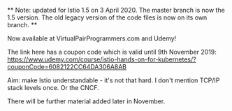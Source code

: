** Note: updated for Istio 1.5 on 3 April 2020. The master branch is now the 1.5 version. The old legacy version of the code files is now on its own branch. **

Now available at VirtualPairProgrammers.com and Udemy!

The link here has a coupon code which is valid until 9th November 2019: https://www.udemy.com/course/istio-hands-on-for-kubernetes/?couponCode=6082122CC64DA306A8AB

Aim: make Istio understandable - it's not that hard. I don't mention TCP/IP stack levels once. Or the CNCF.

There will be further material added later in November.
